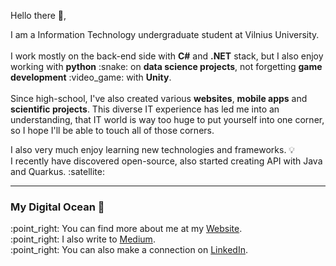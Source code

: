<p>Hello there 👋,</p>
<p>I am a Information Technology undergraduate student at Vilnius University.<br><br>
 I work mostly on the back-end side with <b>C#</b> and <b>.NET</b> stack, but I also enjoy working with <b>python</b> :snake: on <b>data science projects</b>, not forgetting <b>game development</b> :video_game: with <b>Unity</b>.<br><br>
 Since high-school, I've also created various <b>websites</b>, <b>mobile apps</b> and <b>scientific projects</b>. This diverse IT experience has led me into an understanding, that IT world is way too huge to put yourself into one corner, so I hope I'll be able to touch all of those corners.
</p>

<p>I also very much enjoy learning new technologies and frameworks. 💡<br>
  I recently have discovered open-source, also started creating API with Java and Quarkus. :satellite:
</p>

---

### My Digital Ocean 🌊
<p>:point_right: You can find more about me at my <a href="https://gsvedas.com/" target="_blank">Website</a>.<br>
:point_right: I also write to <a href="https://medium.com/@svedas" target="_blank">Medium</a>.<br>
:point_right: You can also make a connection on <a href="https://www.linkedin.com/in/gintautas-svedas/" target="_blank">LinkedIn</a>.
</p>
